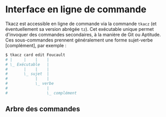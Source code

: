 
# Interface en ligne de commande

Tkacz est accessible en ligne de commande via la commande ```tkacz``` (et éventuellement sa version abrégée ```tz```). Cet exécutable unique permet d'invoquer des commandes secondaires, à la manière de Git ou Aptitude. Ces sous-commandes prennent généralement une forme sujet-verbe [complément], par exemple : 

~~~ bash
$ tkacz card edit Foucault
# |     |    |    |
# \_ Exécutable   |
#       |    |    |
#       \_ sujet  |
#            |    |
#            \_ verbe
#                 |
#                 \_ complément
~~~

## Arbre des commandes

